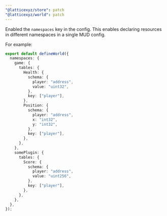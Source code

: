 ```yaml
---
"@latticexyz/store": patch
"@latticexyz/world": patch
---
```


Enabled the `namespaces` key in the config. This enables declaring resources in different namespaces in a single MUD config.

For example:

```ts
export default defineWorld({
  namespaces: {
    game: {
      tables: {
        Health: {
          schema: {
            player: "address",
            value: "uint32",
          },
          key: ["player"],
        },
        Position: {
          schema: {
            player: "address",
            x: "int32",
            y: "int32",
          },
          key: ["player"],
        },
      },
    },
    somePlugin: {
      tables: {
        Score: {
          schema: {
            player: "address",
            value: "uint256",
          },
          key: ["player"],
        },
      },
    },
  },
});
```
